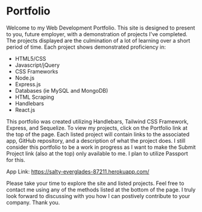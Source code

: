 # Portfolio

Welcome to my Web Development Portfolio. This site is designed to present to you, future employer, with a demonstration of projects I've completed. The projects displayed are the culmination of a lot of learning over a short period of time. Each project shows demonstrated proficiency in:

- HTML5/CSS
- Javascript/jQuery
- CSS Frameworks
- Node.js
- Express.js
- Databases (ie MySQL and MongoDB)
- HTML Scraping
- Handlebars
- React.js

This portfolio was created utilizing Handlebars, Tailwind CSS Framework, Express, and Sequelize. To view my projects, click on the Portfolio link at the top of the page. Each listed project will contain links to the associated app, GitHub repository, and a description of what the project does. I still consider this portfolio to be a work in progress as I want to make the Submit Project link (also at the top) only available to me. I plan to utilize Passport for this. 

App Link: https://salty-everglades-87211.herokuapp.com/

Please take your time to explore the site and listed projects. Feel free to contact me using any of the methods listed at the bottom of the page. I truly look forward to discussing with you how I can postively contribute to your company. Thank you.



